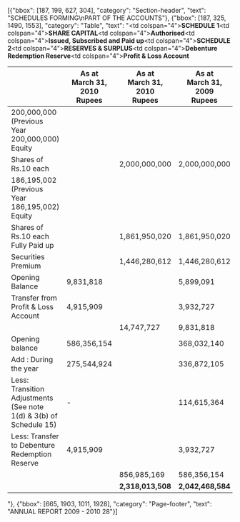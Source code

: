 [{"bbox": [187, 199, 627, 304], "category": "Section-header", "text": "SCHEDULES FORMING\nPART OF THE ACCOUNTS"}, {"bbox": [187, 325, 1490, 1553], "category": "Table", "text": "<table><thead><tr><th></th><th>As at<br>March 31, 2010<br>Rupees</th><th>As at<br>March 31, 2010<br>Rupees</th><th>As at<br>March 31, 2009<br>Rupees</th></tr></thead><tbody><tr><td colspan=\"4\"><strong>SCHEDULE 1</strong></td></tr><tr><td colspan=\"4\"><strong>SHARE CAPITAL</strong></td></tr><tr><td colspan=\"4\"><strong>Authorised</strong></td></tr><tr><td>200,000,000 (Previous Year 200,000,000) Equity</td><td></td><td></td><td></td></tr><tr><td>Shares of Rs.10 each</td><td></td><td>2,000,000,000</td><td>2,000,000,000</td></tr><tr><td colspan=\"4\"><strong>Issued, Subscribed and Paid up</strong></td></tr><tr><td>186,195,002 (Previous Year 186,195,002) Equity</td><td></td><td></td><td></td></tr><tr><td>Shares of Rs.10 each Fully Paid up</td><td></td><td>1,861,950,020</td><td>1,861,950,020</td></tr><tr><td colspan=\"4\"><strong>SCHEDULE 2</strong></td></tr><tr><td colspan=\"4\"><strong>RESERVES & SURPLUS</strong></td></tr><tr><td>Securities Premium</td><td></td><td>1,446,280,612</td><td>1,446,280,612</td></tr><tr><td colspan=\"4\"><strong>Debenture Redemption Reserve</strong></td></tr><tr><td>Opening Balance</td><td>9,831,818</td><td></td><td>5,899,091</td></tr><tr><td>Transfer from Profit & Loss Account</td><td>4,915,909</td><td></td><td>3,932,727</td></tr><tr><td></td><td></td><td>14,747,727</td><td>9,831,818</td></tr><tr><td colspan=\"4\"><strong>Profit & Loss Account</strong></td></tr><tr><td>Opening balance</td><td>586,356,154</td><td></td><td>368,032,140</td></tr><tr><td>Add : During the year</td><td>275,544,924</td><td></td><td>336,872,105</td></tr><tr><td>Less: Transition Adjustments (See note 1(d) & 3(b) of Schedule 15)</td><td>-</td><td></td><td>114,615,364</td></tr><tr><td>Less: Transfer to Debenture Redemption Reserve</td><td>4,915,909</td><td></td><td>3,932,727</td></tr><tr><td></td><td></td><td>856,985,169</td><td>586,356,154</td></tr><tr><td></td><td></td><td><strong>2,318,013,508</strong></td><td><strong>2,042,468,584</strong></td></tr></tbody></table>"}, {"bbox": [665, 1903, 1011, 1928], "category": "Page-footer", "text": "ANNUAL REPORT 2009 - 2010 28"}]